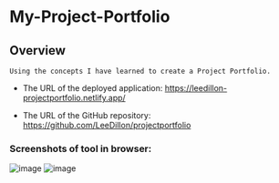 # My-Project-Portfolio

## Overview
 

```
Using the concepts I have learned to create a Project Portfolio.
```




* The URL of the deployed application: https://leedillon-projectportfolio.netlify.app/

* The URL of the GitHub repository: https://github.com/LeeDillon/projectportfolio

### Screenshots of tool in browser:
![image](https://user-images.githubusercontent.com/86656625/226214336-9e6c0cd7-6e71-49c1-881d-c6e798dc8841.png)
![image](https://user-images.githubusercontent.com/86656625/226214364-585c2b77-1e74-4447-b93a-28e8033c56a7.png)
